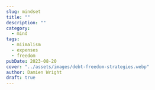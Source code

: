 ```yaml
---
slug: mindset
title: ""
description: ""
category:
  - mind
tags:
  - miimalism
  - expenses
  - freedom
pubDate: 2023-08-20
cover: "../assets/images/debt-freedom-strategies.webp"
author: Damien Wright
draft: true
---
```

